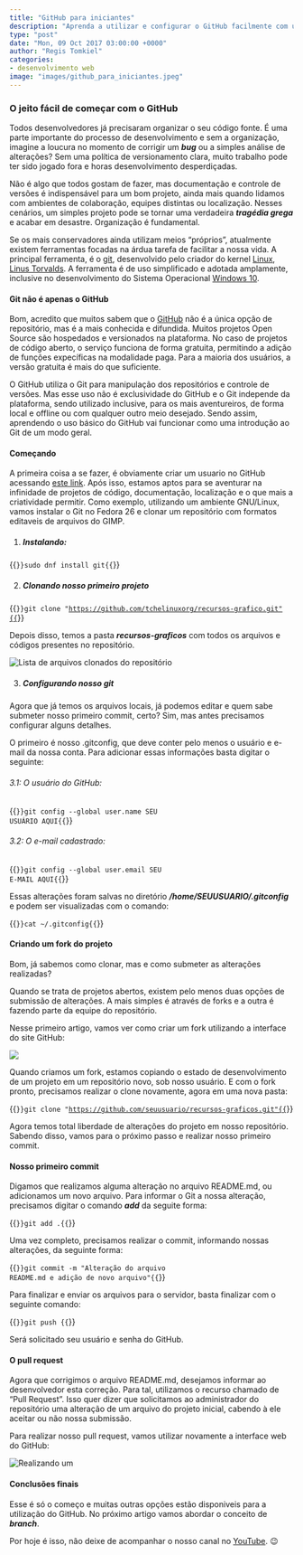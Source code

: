 ```yaml
---
title: "GitHub para iniciantes"
description: "Aprenda a utilizar e configurar o GitHub facilmente com um guia detalhado."
type: "post"
date: "Mon, 09 Oct 2017 03:00:00 +0000"
author: "Regis Tomkiel"
categories: 
- desenvolvimento web
image: "images/github_para_iniciantes.jpeg"
---
```


### O jeito fácil de começar com o GitHub


Todos desenvolvedores já precisaram organizar o seu código fonte. É uma parte importante do processo de desenvolvimento e sem a organização, imagine a loucura no momento de corrigir um ***bug*** ou a simples análise de alterações? Sem uma política de versionamento clara, muito trabalho pode ter sido jogado fora e horas desenvolvimento desperdiçadas.  

Não é algo que todos gostam de fazer, mas documentação e controle de versões é indispensável para um bom projeto, ainda mais quando lidamos com ambientes de colaboração, equipes distintas ou localização. Nesses cenários, um simples projeto pode se tornar uma verdadeira ***tragédia grega*** e acabar em desastre. Organização é fundamental.  

Se os mais conservadores ainda utilizam meios “próprios”, atualmente existem ferramentas focadas na árdua tarefa de facilitar a nossa vida. A principal ferramenta, é o [git](https://github.com "Conheça o GitHub"), desenvolvido pelo criador do kernel [Linux](http://linux.org "Site Linux.org"), [Linus Torvalds](https://github.com/torvalds "GitHub do Linus Torvalds"). A ferramenta é de uso simplificado e adotada amplamente, inclusive no desenvolvimento do Sistema Operacional [Windows 10](http://www.diolinux.com.br/2017/05/microsoft-migra-codigo-windows-git.html "Microsoft migra código fonte do Windows para o Git").


#### Git não é apenas o GitHub


Bom, acredito que muitos sabem que o [GitHub]() não é a única opção de repositório, mas é a mais conhecida e difundida. Muitos projetos Open Source são hospedados e versionados na plataforma. No caso de projetos de código aberto, o serviço funciona de forma gratuita, permitindo a adição de funções expecíficas na modalidade paga. Para a maioria dos usuários, a versão gratuita é mais do que suficiente.  

O GitHub utiliza o Git para manipulação dos repositórios e controle de versões. Mas esse uso não é exclusividade do GitHub e o Git independe da plataforma, sendo utilizado inclusive, para os mais aventureiros, de forma local e offline ou com qualquer outro meio desejado. Sendo assim, aprendendo o uso básico do GitHub vai funcionar como uma introdução ao Git de um modo geral.


#### Começando


A primeira coisa a se fazer, é obviamente criar um usuario no GitHub acessando [este link](). Após isso, estamos aptos para se aventurar na infinidade de projetos de código, documentação, localização e o que mais a criatividade permitir. Como exemplo, utilizando um ambiente GNU/Linux, vamos instalar o Git no Fedora 26 e clonar um repositório com formatos editaveis de arquivos do GIMP.


1. ##### Instalando:    

{{<code class="language-bash">}}sudo dnf install git{{</code>}}

2. ##### Clonando nosso primeiro projeto

{{<code class="language-bash">}}git clone "https://github.com/tchelinuxorg/recursos-grafico.git"{{</code>}}


Depois disso, temos a pasta ***recursos-graficos*** com todos os arquivos e códigos presentes no repositório.

![](//i.imgur.com/tTDjqHQ.jpg "Lista de arquivos clonados do repositório ")


3. ##### Configurando nosso git


Agora que já temos os arquivos locais, já podemos editar e quem sabe submeter nosso primeiro commit, certo? Sim, mas antes precisamos configurar alguns detalhes.  

O primeiro é nosso .gitconfig, que deve conter pelo menos o usuário e e-mail da nossa conta. Para adicionar essas informações basta digitar o seguinte:


###### 3.1: O usuário do GitHub:

{{<code class="language-bash">}}git config --global user.name SEU USUÁRIO AQUI{{</code>}}


###### 3.2: O e-mail cadastrado:
{{<code class="language-bash">}}git config --global user.email SEU E-MAIL AQUI{{</code>}}


Essas alterações foram salvas no diretório ***/home/SEUUSUARIO/.gitconfig*** e podem ser visualizadas com o comando:  

{{<code class="language-bash">}}cat ~/.gitconfig{{</code>}}


#### Criando um fork do projeto


Bom, já sabemos como clonar, mas e como submeter as alterações realizadas?  

Quando se trata de projetos abertos, existem pelo menos duas opções de submissão de alterações. A mais simples é através de forks e a outra é fazendo parte da equipe do repositório.  

Nesse primeiro artigo, vamos ver como criar um fork utilizando a interface do site GitHub:


![ ](//i.imgur.com/Zq8JzoD.jpg "Realizando um fork no GitHub")


Quando criamos um fork, estamos copiando o estado de desenvolvimento de um projeto em um repositório novo, sob nosso usuário. E com o fork pronto, precisamos realizar o clone novamente, agora em uma nova pasta:  

{{<code class="language-bash">}}git clone "https://github.com/seuusuario/recursos-graficos.git"{{</code>}}


Agora temos total liberdade de alterações do projeto em nosso repositório. Sabendo disso, vamos para o próximo passo e realizar nosso primeiro commit.


#### Nosso primeiro commit


Digamos que realizamos alguma alteração no arquivo README.md, ou adicionamos um novo arquivo. Para informar o Git a nossa alteração, precisamos digitar o comando ***add*** da seguite forma:  

{{<code class="language-bash">}}git add .{{</code>}}


Uma vez completo, precisamos realizar o commit, informando nossas alterações, da seguinte forma:  

{{<code class="language-bash">}}git commit -m "Alteração do arquivo README.md e adição de novo arquivo"{{</code>}}


Para finalizar e enviar os arquivos para o servidor, basta finalizar com o seguinte comando:  

{{<code class="language-bash">}}git push {{</code>}}


Será solicitado seu usuário e senha do GitHub.


#### O pull request


Agora que corrigimos o arquivo README.md, desejamos informar ao desenvolvedor esta correção. Para tal, utilizamos o recurso chamado de “Pull Request”. Isso quer dizer que solicitamos ao administrador do repositório uma alteração de um arquivo do projeto inicial, cabendo à ele aceitar ou não nossa submissão.  

Para realizar nosso pull request, vamos utilizar novamente a interface web do GitHub:


![](//i.imgur.com/czz6ZKx.jpg "Realizando um ")


#### Conclusões finais


Esse é só o começo e muitas outras opções estão disponiveis para a utilização do GitHub. No próximo artigo vamos abordar o conceito de ***branch***.


Por hoje é isso, não deixe de acompanhar o nosso canal no [YouTube](https://www.youtube.com/channel/UC5Zz7kecrmtYZSKCS79_-Wg?view_as=subscriber "Canal "). 😉

